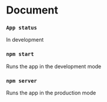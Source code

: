 # Document

### `App status`
In development

### `npm start`
Runs the app in the development mode

### `npm server`
Runs the app in the production mode
